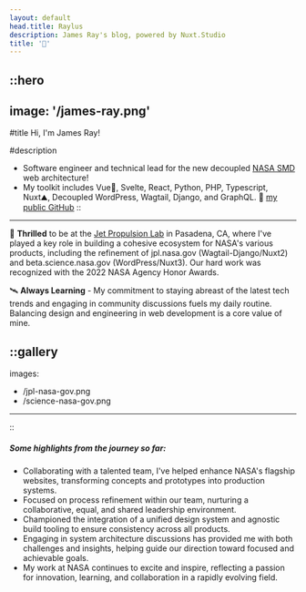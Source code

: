 ```yaml
---
layout: default
head.title: Raylus
description: James Ray's blog, powered by Nuxt.Studio
title: '🤖'
---
```


::hero
---
image: '/james-ray.png'
---
#title
Hi, I'm James Ray!

#description
- Software engineer and technical lead for the new decoupled [NASA SMD](https://beta.science.nasa.gov/) web architecture!
- My toolkit includes Vue💚, Svelte, React, Python, PHP, Typescript, Nuxt⛰️, Decoupled WordPress, Wagtail, Django, and GraphQL. 👀 [my public GitHub](https://github.com/jamesray)
::

---

💙 **Thrilled** to be at the [Jet Propulsion Lab](https://www.jpl.nasa.gov/) in Pasadena, CA, where I've played a key role in building a cohesive ecosystem for NASA's various products, including the refinement of jpl.nasa.gov (Wagtail-Django/Nuxt2) and beta.science.nasa.gov (WordPress/Nuxt3). Our hard work was recognized with the 2022 NASA Agency Honor Awards.

🛰 **Always Learning** - My commitment to staying abreast of the latest tech trends and engaging in community discussions fuels my daily routine. Balancing design and engineering in web development is a core value of mine.

::gallery
---
images:
  - /jpl-nasa-gov.png
  - /science-nasa-gov.png
---
::

##### Some highlights from the journey so far:

- Collaborating with a talented team, I've helped enhance NASA's flagship websites, transforming concepts and prototypes into production systems.
- Focused on process refinement within our team, nurturing a collaborative, equal, and shared leadership environment.
- Championed the integration of a unified design system and agnostic build tooling to ensure consistency across all products.
- Engaging in system architecture discussions has provided me with both challenges and insights, helping guide our direction toward focused and achievable goals.
- My work at NASA continues to excite and inspire, reflecting a passion for innovation, learning, and collaboration in a rapidly evolving field.
